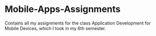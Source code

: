 # Mobile-Apps-Assignments
Contains all my assignments for the class Application Development for Mobile Devices, which I took in my 6th semester.
